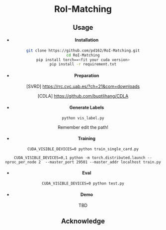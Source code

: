 <center><h1> RoI-Matching


## Usage

- #### Installation

```bash
git clone https://github.com/pd162/RoI-Matching.git
cd RoI-Matching
pip install torch==<fit your cuda version>
pip install -r requirement.txt
```

- #### Preparation

[SVRD]
https://rrc.cvc.uab.es/?ch=21&com=downloads

[CDLA]
https://github.com/buptlihang/CDLA

- #### Generate Labels

```
python vis_label.py
```

Remember edit the path!

- #### Training

```
CUDA_VISIBLE_DEVICES=0 python train_single_card.py
```

```
CUDA_VISIBLE_DEVICES=0,1 python -m torch.distributed.launch --nproc_per_node 2  --master_port 29501 --master_addr localhost train.py
```

- #### Eval

```
CUDA_VISIBLE_DEVICES=0 python test.py
```

- #### Demo

TBD


## Acknowledge


